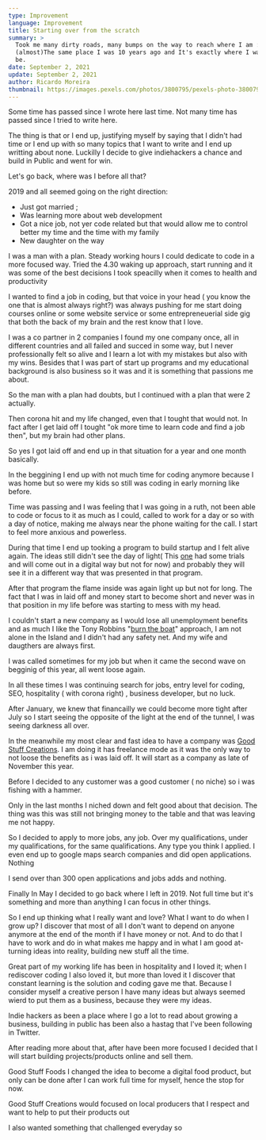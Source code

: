 ```yaml
---
type: Improvement
language: Improvement
title: Starting over from the scratch
summary: >
  Took me many dirty roads, many bumps on the way to reach where I am :
  (almost)The same place I was 10 years ago and It's exactly where I want to
  be. 
date: September 2, 2021
update: September 2, 2021
author: Ricardo Moreira
thumbnail: https://images.pexels.com/photos/3800795/pexels-photo-3800795.jpeg?cs=srgb&dl=pexels-garrett-johnson-3800795.jpg&fm=jpg
---
```

Some time has passed since I wrote here last time. Not many time has passed since I tried to write here.

The thing is that or I end up, justifying myself by saying that I didn't had time or I end up with so many topics that I want to write and I end up writting about none. Luckilly I decide to give indiehackers a chance and build in Public and went for win.

Let's go back, where was I before all that?

2019 and all seemed going on the right direction:

*  Just got married ; 
* Was learning more about web development
* Got a nice job, not yer code related but that would allow me to control better my time and the time with my family
* New daughter on the way

I was a man with a plan. Steady working hours I could dedicate to code in a more focused way. Tried the 4.30 waking up approach, start running and it was some of the best decisions I took speacilly when it comes to health and productivity

I wanted to find a job in coding, but that voice in your head ( you know the one that is almost always right?) was always pushing for me start doing courses online or some website service or some entrepreneuerial side gig that both the back of my brain and the rest know that I love. 

I was a co partner in 2 companies I found my one company once, all in different countries and all failed and succed in some way, but I never professionally felt so alive and I learn a lot with my mistakes but also with my wins. Besides that I was part of start up programs and my educational background is also business so it was and it is something that passions me about.



So the man with a plan had doubts, but I continued with a plan that were 2 actually.

Then corona hit and my life changed, even that I tought that would not. In fact after I get laid off I tought "ok more time to learn code and find a job then", but my brain had other plans.

So yes I got laid off and end up in that situation for a year and one month basically.

In the beggining I end up with not much time for coding anymore because I was home but so were my kids so still was coding in early morning like before. 

Time was passing and I was feeling that I was going in a ruth, not been able to code or focus to it as much as I could, called to work for a day or so with a day of notice, making me always near the phone waiting for the call. I start to feel more anxious and powerless.  

During that time I end up tooking a program to build startup and I felt alive again. The ideas still didn't see the day of light( This [one](https://www.instagram.com/goodstuffoods/) had some trials and will come out in a digital way but not for now)  and probably they will see it in a different way that was presented in that program.

After that program the flame inside was again light up but not for long. The fact that I was in laid off and money start to become short and never was in that position in my life before was starting to mess with my head.

I couldn't start a new company as I would lose all unemployment benefits and as much I like the Tony Robbins "[burn the boat](https://www.youtube.com/watch?v=psGNdh7UPB4)" approach, I am not alone in the Island and I didn't had any safety net. And my wife and daugthers are always first.

I was called sometimes for my job but when it came the second wave on begginig of this year, all went loose again.

In all these times I was continuing search for jobs, entry level for coding, SEO, hospitality ( with corona right) , business developer, but no luck.

After January, we knew that financailly we could become more tight after July so I start seeing the opposite of the light at the end of the tunnel, I was seeing darkness all over.

In the meanwhile my most clear and fast idea to have a company was [Good Stuff Creations](gscreations.io). I am doing it has freelance mode as it was the only way to not loose the benefits as i was laid off. It will start as a company as late of November this year.

Before I decided to any customer was a good customer ( no niche) so i was fishing with a hammer.

Only  in the last months I niched down and felt good about that decision. The thing was this was still not bringing money to the table and that was leaving me not happy.

So I decided to apply to more jobs, any job. Over my qualifications, under my qualifications, for the same qualifications. Any type you think I applied. I even end up to google maps search companies and did open applications. Nothing

I send over than 300 open applications and jobs adds and nothing.

Finally In May I decided to go back where I left in 2019. Not full time but it's something and more than anything I can focus in other things. 

So I end up thinking what I really want and love? What I want to do when I grow up? I discover that most of all I don't want to depend on anyone anymore at the end of the month if I have money or not. And to do that I have to work and do in what makes me happy and in what I am good at- turning ideas into reality, building new stuff all the time.

Great part of my working life has been in hospitality and I loved it; when I rediscover coding I also loved it, but more than loved it I discover that constant learning is the solution and coding gave me that. Because I consider myself a creative person I have many ideas but always seemed wierd to put them as a business, because they were my ideas.

Indie hackers as been a place where I go a lot to read about growing a business, building in public has been also a hastag that I've been following in Twitter.

After reading more about that, after have been more focused I decided that I will start building projects/products online and sell them.

Good Stuff Foods I changed the idea to become a digital food product, but only can be done after I can work full time for myself, hence the stop for now.

Good Stuff Creations would focused on local producers that I respect and want to help to put their products out

I also wanted something that challenged everyday so